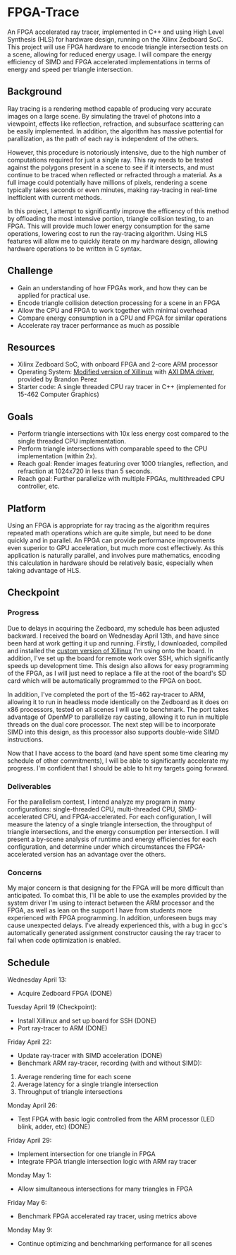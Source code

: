 # FPGA-Trace

An FPGA accelerated ray tracer, implemented in C++ and using High Level Synthesis (HLS) for hardware design, running on the Xilinx Zedboard SoC.
This project will use FPGA hardware to encode triangle intersection tests on a scene, allowing for reduced energy usage. I will compare the energy efficiency of SIMD and FPGA accelerated implementations in terms of energy and speed per triangle intersection.

## Background

Ray tracing is a rendering method capable of producing very accurate images on a large scene.
By simulating the travel of photons into a viewpoint, effects like reflection, refraction, and subsurface scattering can be easily implemented.
In addition, the algorithm has massive potential for parallization, as the path of each ray is independent of the others.

However, this procedure is notoriously intensive, due to the high number of computations required for just a single ray. This ray needs to be tested against the polygons present in a scene to see if it intersects, and must continue to be traced when reflected or refracted through a material. As a full image could potentially have millions of pixels, rendering a scene typically takes seconds or even minutes, making ray-tracing in real-time inefficient with current methods.

In this project, I attempt to significantly improve the efficency of this method by offloading the most intensive portion, triangle collision testing, to an FPGA. This will provide much lower energy consumption for the same operations, lowering cost to run the ray-tracing algorithm.
Using HLS features will allow me to quickly iterate on my hardware design, allowing hardware operations to be written in C syntax.

## Challenge

* Gain an understanding of how FPGAs work, and how they can be applied for practical use.
* Encode triangle collision detection processing for a scene in an FPGA
* Allow the CPU and FPGA to work together with minimal overhead
* Compare energy consumption in a CPU and FPGA for similar operations
* Accelerate ray tracer performance as much as possible

## Resources

* Xilinx Zedboard SoC, with onboard FPGA and 2-core ARM processor
* Operating System: [Modified version of Xillinux](https://github.com/bperez77/zynq_linux) with [AXI DMA driver](https://github.com/bperez77/zynq_linux), provided by Brandon Perez
* Starter code: A single threaded CPU ray tracer in C++ (implemented for 15-462 Computer Graphics)

## Goals

* Perform triangle intersections with 10x less energy cost compared to the single threaded CPU implementation.
* Perform triangle intersections with comparable speed to the CPU implementation (within 2x).
* Reach goal: Render images featuring over 1000 triangles, reflection, and refraction at 1024x720 in less than 5 seconds.
* Reach goal: Further parallelize with multiple FPGAs, multithreaded CPU controller, etc.

## Platform

Using an FPGA is appropriate for ray tracing as the algorithm requires repeated math operations which are quite simple, but need to be done quickly and in parallel. An FPGA can provide performance improvments even superior to GPU acceleration, but much more cost effectively. As this application is naturally parallel, and involves pure mathematics, encoding this calculation in hardware should be relatively basic, especially when taking advantage of HLS.

## Checkpoint

### Progress

Due to delays in acquiring the Zedboard, my schedule has been adjusted backward. I received the board on Wednesday April 13th, and have since been hard at work getting it up and running.
Firstly, I downloaded, compiled and installed the [custom version of Xillinux](https://github.com/bperez77/zynq_linux/wiki) I'm using onto the board. In addition, I've set up the board for remote work over SSH, which significantly speeds up development time.
This design also allows for easy programming of the FPGA, as I will just need to replace a file at the root of the board's SD card which will be automatically programmed to the FPGA on boot.

In addition, I've completed the port of the 15-462 ray-tracer to ARM, allowing it to run in headless mode identically on the Zedboard as it does on x86 processors, tested on all scenes I will use to benchmark.
The port takes advantage of OpenMP to parallelize ray casting, allowing it to run in multiple threads on the dual core processor.
The next step will be to incorporate SIMD into this design, as this processor also supports double-wide SIMD instructions.

Now that I have access to the board (and have spent some time clearing my schedule of other commitments), I will be able to significantly accelerate my progress. I'm confident that I should be able to hit my targets going forward.

### Deliverables

For the parallelism contest, I intend analyze my program in many configurations: single-threaded CPU, multi-threaded CPU, SIMD-accelerated CPU, and FPGA-accelerated.
For each configuration, I will measure the latency of a single triangle intersection, the throughput of triangle intersections, and the energy consumption per intersection.
I will present a by-scene analysis of runtime and energy efficiencies for each configuration, and determine under which circumstances the FPGA-accelerated version has an advantage over the others.

### Concerns

My major concern is that designing for the FPGA will be more difficult than anticipated.
To combat this, I'll be able to use the examples provided by the system driver I'm using to interact between the ARM processor and the FPGA, as well as lean on the support I have from students more experienced with FPGA programming.
In addition, unforeseen bugs may cause unexpected delays.
I've already experienced this, with a bug in gcc's automatically generated assignment constructor causing the ray tracer to fail when code optimization is enabled.

## Schedule

Wednesday April 13:

* Acquire Zedboard FPGA (DONE)

Tuesday April 19 (Checkpoint):

* Install Xillinux and set up board for SSH (DONE)
* Port ray-tracer to ARM (DONE)

Friday April 22:

* Update ray-tracer with SIMD acceleration (DONE)
* Benchmark ARM ray-tracer, recording (with and without SIMD):

1. Average rendering time for each scene
2. Average latency for a single triangle intersection
3. Throughput of triangle intersections

Monday April 26:

* Test FPGA with basic logic controlled from the ARM processor (LED blink, adder, etc) (DONE)

Friday April 29:

* Implement intersection for one triangle in FPGA
* Integrate FPGA triangle intersection logic with ARM ray tracer

Monday May 1:

* Allow simultaneous intersections for many triangles in FPGA

Friday May 6:

* Benchmark FPGA accelerated ray tracer, using metrics above

Monday May 9:

* Continue optimizing and benchmarking performance for all scenes
